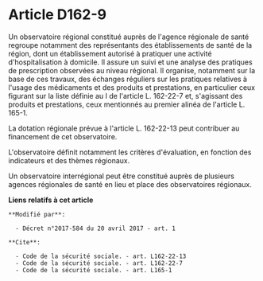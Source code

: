 # Article D162-9

Un observatoire régional constitué auprès de l'agence régionale de santé regroupe notamment des représentants des
établissements de santé de la région, dont un établissement autorisé à pratiquer une activité d'hospitalisation à domicile.
Il assure un suivi et une analyse des pratiques de prescription observées au niveau régional. Il organise, notamment sur la
base de ces travaux, des échanges réguliers sur les pratiques relatives à l'usage des médicaments et des produits et
prestations, en particulier ceux figurant sur la liste définie au I de l'article L. 162-22-7 et, s'agissant des produits et
prestations, ceux mentionnés au premier alinéa de l'article L. 165-1.

La dotation régionale prévue à l'article L. 162-22-13 peut contribuer au financement de cet observatoire.

L'observatoire définit notamment les critères d'évaluation, en fonction des indicateurs et des thèmes régionaux.

Un observatoire interrégional peut être constitué auprès de plusieurs agences régionales de santé en lieu et place des
observatoires régionaux.

**Liens relatifs à cet article**

	**Modifié par**:

	  - Décret n°2017-584 du 20 avril 2017 - art. 1

	**Cite**:

	  - Code de la sécurité sociale. - art. L162-22-13
	  - Code de la sécurité sociale. - art. L162-22-7
	  - Code de la sécurité sociale. - art. L165-1
